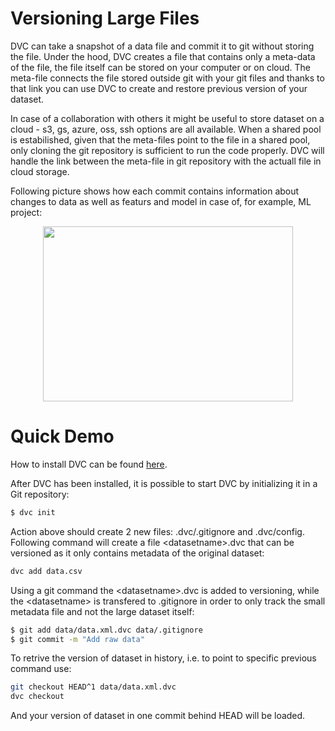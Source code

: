 # Versioning Large Files
DVC can take a snapshot of a data file and commit it to git without storing the file. Under the hood, DVC creates a file that contains only a meta-data of the file, the file itself can be stored on your computer or on cloud. The meta-file connects the file stored outside git with your git files and thanks to that link you can use DVC to create and restore previous version of your dataset. 

In case of a collaboration with others it might be useful to store dataset on a cloud - s3, gs, azure, oss, ssh options are all available. When a shared pool is estabilished, given that the meta-files point to the file in a shared pool, only cloning the git repository is sufficient to run the code properly. DVC will handle the link between the meta-file in git repository with the actuall file in cloud storage. 

Following picture shows how each commit contains information about changes to data as well as featurs and model in case of, for example, ML project:


<p align="center">
<img src="https://dvc.org/static/39d86590fa8ead1cd1247c883a8cf2c0/cb690/project-versions.png" height = "280" width="400"/>
</p>

# Quick Demo
How to install DVC can be found [here](https://github.com/iterative/dvc#installation).

After DVC has been installed, it is possible to start DVC by initializing it in a Git repository: 

```bash
$ dvc init
```

Action above should create 2 new files: .dvc/.gitignore and .dvc/config.
Following command will create a file \<datasetname\>.dvc that can be versioned as it only contains metadata of the original dataset:

```bash
dvc add data.csv
```

Using a git command the \<datasetname\>.dvc is added to versioning, while the \<datasetname\> is transfered to .gitignore in order to only track the small metadata file and not the large dataset itself:

```bash
$ git add data/data.xml.dvc data/.gitignore
$ git commit -m "Add raw data"
```
To retrive the version of dataset in history, i.e. to point to specific previous command use:
```bash
git checkout HEAD^1 data/data.xml.dvc
dvc checkout
```
And your version of dataset in one commit behind HEAD will be loaded. 


